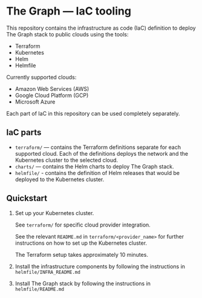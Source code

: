 # The Graph — IaC tooling

This repository contains the infrastructure as code (IaC) definition to deploy The Graph stack to public clouds using the tools:

* Terraform
* Kubernetes
* Helm
* Helmfile

Currently supported clouds:

* Amazon Web Services (AWS)
* Google Cloud Platform (GCP)
* Microsoft Azure

Each part of IaC in this repository can be used completely separately.

## IaC parts

* `terraform/` — contains the Terraform definitions separate for each supported cloud. Each of the definitions deploys the network and the Kubernetes cluster to the selected cloud.
* `charts/` — contains the Helm charts to deploy The Graph stack.
* `helmfile/` - contains the definition of Helm releases that would be deployed to the Kubernetes cluster.

## Quickstart

1. Set up your Kubernetes cluster.

   See `terraform/` for specific cloud provider integration.

   See the relevant `README.md` in `terraform/<provider_name>` for further instructions on how to set up the Kubernetes cluster.

   The Terraform setup takes approximately 10 minutes.

1. Install the infrastructure components by following the instructions in `helmfile/INFRA_README.md`
1. Install The Graph stack by following the instructions in `helmfile/README.md`

